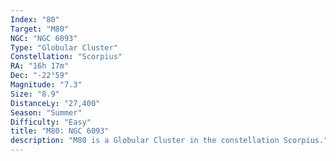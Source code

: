```yaml
---
Index: "80"
Target: "M80"
NGC: "NGC 6093"
Type: "Globular Cluster"
Constellation: "Scorpius"
RA: "16h 17m"
Dec: "-22°59"
Magnitude: "7.3"
Size: "8.9"
DistanceLy: "27,400"
Season: "Summer"
Difficulty: "Easy"
title: "M80: NGC 6093"
description: "M80 is a Globular Cluster in the constellation Scorpius."
---
```

